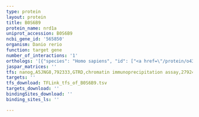 ```yaml
---
type: protein
layout: protein
title: B0S6B9
protein_name: nrd1a
uniprot_accession: B0S6B9
ncbi_gene_id: '565850'
organism: Danio rerio
function: target gene
number_of_interactions: '1'
orthologs: '[{"species": "Homo sapiens", "id": ["<a href=\"/protein/o43847\">O43847</a>"]}, {"species": "Mus musculus", "id": ["<a href=\"/protein/q8bhg1\">Q8BHG1</a>"]}, {"species": "Rattus norvegicus", "id": ["<a href=\"/protein/d3zq59\">D3ZQ59</a>"]}, {"species": "Drosophila melanogaster", "id": ["<a href=\"/protein/q9vp94\">Q9VP94</a>", "<a href=\"/protein/q9vyt3\">Q9VYT3</a>"]}]'
jaspar_matrices: ''
tfs: nanog,A5JNG8,792333,GTRD,chromatin immunoprecipitation assay,27924024%5Buid%5D,No
targets: ''
tfs_download: TFLink_tfs_of_B0S6B9.tsv
targets_download: ''
bindingSites_download: ''
binding_sites_ls: ''

---
```

